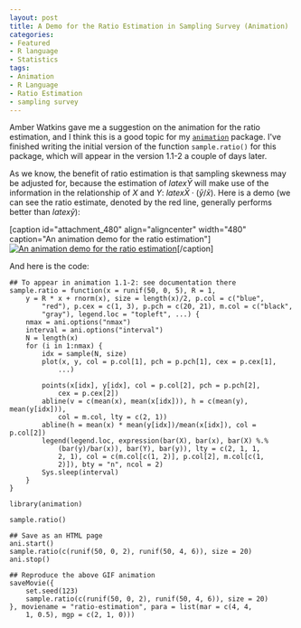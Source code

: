 ```yaml
---
layout: post
title: A Demo for the Ratio Estimation in Sampling Survey (Animation)
categories:
- Featured
- R language
- Statistics
tags:
- Animation
- R Language
- Ratio Estimation
- sampling survey
---
```


Amber Watkins gave me a suggestion on the animation for the ratio estimation, and I think this is a good topic for my [`animation`](http://cran.r-project.org/package=animation) package. I've finished writing the initial version of the function `sample.ratio()` for this package, which will appear in the version 1.1-2 a couple of days later.

As we know, the benefit of ratio estimation is that sampling skewness may be  adjusted for, because the estimation of $latex \bar{Y}$ will make use of the information in the relationship of _X_ and _Y_: $latex \bar{X} \cdot (\bar{y}/\bar{x})$. Here is a demo (we can see the ratio estimate, denoted by the red line, generally performs better than $latex \bar{y}$):

[caption id="attachment_480" align="aligncenter" width="480" caption="An animation demo for the ratio estimation"][![An animation demo for the ratio estimation](http://yihui.name/en/wp-content/uploads/2010/03/ratio-estimation.gif)](http://yihui.name/en/wp-content/uploads/2010/03/ratio-estimation.gif)[/caption]



And here is the code:

    
    ## To appear in animation 1.1-2: see documentation there
    sample.ratio = function(x = runif(50, 0, 5), R = 1,
        y = R * x + rnorm(x), size = length(x)/2, p.col = c("blue",
            "red"), p.cex = c(1, 3), p.pch = c(20, 21), m.col = c("black",
            "gray"), legend.loc = "topleft", ...) {
        nmax = ani.options("nmax")
        interval = ani.options("interval")
        N = length(x)
        for (i in 1:nmax) {
            idx = sample(N, size)
            plot(x, y, col = p.col[1], pch = p.pch[1], cex = p.cex[1],
                ...)
    
            points(x[idx], y[idx], col = p.col[2], pch = p.pch[2],
                cex = p.cex[2])
            abline(v = c(mean(x), mean(x[idx])), h = c(mean(y), mean(y[idx])),
                col = m.col, lty = c(2, 1))
            abline(h = mean(x) * mean(y[idx])/mean(x[idx]), col = p.col[2])
            legend(legend.loc, expression(bar(X), bar(x), bar(X) %.%
                (bar(y)/bar(x)), bar(Y), bar(y)), lty = c(2, 1, 1,
                2, 1), col = c(m.col[c(1, 2)], p.col[2], m.col[c(1,
                2)]), bty = "n", ncol = 2)
            Sys.sleep(interval)
        }
    }
    
    library(animation)
    
    sample.ratio()
    
    ## Save as an HTML page
    ani.start()
    sample.ratio(c(runif(50, 0, 2), runif(50, 4, 6)), size = 20)
    ani.stop()
    
    ## Reproduce the above GIF animation
    saveMovie({
        set.seed(123)
        sample.ratio(c(runif(50, 0, 2), runif(50, 4, 6)), size = 20)
    }, moviename = "ratio-estimation", para = list(mar = c(4, 4,
        1, 0.5), mgp = c(2, 1, 0)))
    
